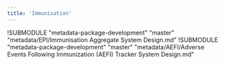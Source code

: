 ```yaml
---
title: 'Immunisation'
---
```

<!--DHIS2-SECTION-ID:index-->

!SUBMODULE "metadata-package-development" "master" "metadata/EPI/Immunisation Aggregate System Design.md"
!SUBMODULE "metadata-package-development" "master" "metadata/AEFI/Adverse Events Following Immunization (AEFI) Tracker System Design.md"

